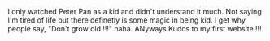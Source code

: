 I only watched Peter Pan as a kid and didn't understand it much. Not saying I'm tired of life but there definetly is some magic in being kid. I get why people say, "Don't grow old !!!" haha. ANyways Kudos to my first website !!!
